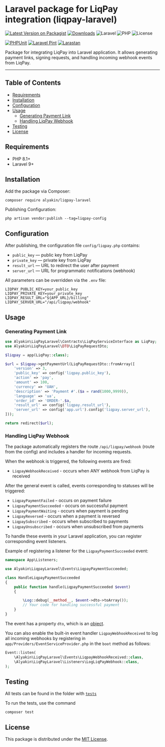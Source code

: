 # Laravel package for LiqPay integration (liqpay-laravel)

[![Latest Version on Packagist](https://img.shields.io/packagist/v/alyakin/liqpay-laravel.svg)](https://packagist.org/packages/alyakin/liqpay-laravel)
[![Downloads](https://img.shields.io/packagist/dt/alyakin/liqpay-laravel.svg)](https://packagist.org/packages/alyakin/liqpay-laravel)
![Laravel](https://img.shields.io/badge/Laravel-10%2B-orange)
![PHP](https://img.shields.io/badge/PHP-8.1%2B-blue)
![License](https://img.shields.io/badge/license-MIT-brightgreen)

[![PHPUnit](https://github.com/2177866/liqpay-laravel/actions/workflows/phpunit.yml/badge.svg)](https://github.com/2177866/liqpay-laravel/actions/workflows/phpunit.yml)
[![Laravel Pint](https://github.com/2177866/liqpay-laravel/actions/workflows/pint.yml/badge.svg)](https://github.com/2177866/liqpay-laravel/actions/workflows/pint.yml)
[![Larastan](https://github.com/2177866/liqpay-laravel/actions/workflows/larastan.yml/badge.svg)](https://github.com/2177866/liqpay-laravel/actions/workflows/larastan.yml)


Package for integrating LiqPay into Laravel application. It allows generating payment links, signing requests, and handling incoming webhook events from LiqPay.

---

## Table of Contents

- [Requirements](#requirements)
- [Installation](#installation)
- [Configuration](#configuration)
- [Usage](#usage)
    - [Generating Payment Link](#generating-payment-link)
    - [Handling LiqPay Webhook](#handling-liqpay-webhook)
- [Testing](#testing)
- [License](#license)


## Requirements
- PHP 8.1+
- Laravel 9+

## Installation

Add the package via Composer:
```shell
composer require alyakin/liqpay-laravel
```

Publishing Configuration:

```shell
php artisan vendor:publish --tag=liqpay-config
```

## Configuration

After publishing, the configuration file `config/liqpay.php` contains:

- `public_key` — public key from LiqPay
- `private_key` — private key from LiqPay
- `result_url` — URL to redirect the user after payment
- `server_url` — URL for programmatic notifications (webhook)

All parameters can be overridden via the `.env` file:

```shell
LIQPAY_PUBLIC_KEY=your_public_key
LIQPAY_PRIVATE_KEY=your_private_key
LIQPAY_RESULT_URL="${APP_URL}/billing"
LIQPAY_SERVER_URL="/api/liqpay/webhook"
```

## Usage

### Generating Payment Link

```php
use Alyakin\LiqPayLaravel\Contracts\LiqPayServiceInterface as LiqPay;
use Alyakin\LiqPayLaravel\DTO\LiqPayRequestDto;

$liqpay = app(LiqPay::class);

$url = $liqpay->getPaymentUrl(LiqPayRequestDto::fromArray([
    'version' => 3,
    'public_key' => config('liqpay.public_key'),
    'action' => 'pay',
    'amount' => 100,
    'currency' => 'UAH',
    'description' => 'Payment #'.($a = rand(1000,9999)),
    'language' => 'ua',
    'order_id' => 'ORDER-'.$a,
    'result_url' => config('liqpay.result_url'),
    'server_url' => config('app.url').config('liqpay.server_url'),
]));

return redirect($url);
```

### Handling LiqPay Webhook

The package automatically registers the route `/api/liqpay/webhook` (route from the config) and includes a handler for incoming requests.

When the webhook is triggered, the following events are fired:

- `LiqpayWebhookReceived` - occurs when ANY webhook from LiqPay is received

After the general event is called, events corresponding to statuses will be triggered:

- `LiqpayPaymentFailed` - occurs on payment failure
- `LiqpayPaymentSucceeded` - occurs on successful payment
- `LiqpayPaymentWaiting` - occurs when payment is pending
- `LiqpayReversed` - occurs when a payment is reversed
- `LiqpaySubscribed` - occurs when subscribed to payments
- `LiqpayUnsubscribed` - occurs when unsubscribed from payments

To handle these events in your Laravel application, you can register corresponding event listeners.

Example of registering a listener for the `LiqpayPaymentSucceeded` event:

```php
namespace App\Listeners;

use Alyakin\LiqpayLaravel\Events\LiqpayPaymentSucceeded;

class HandleLiqpayPaymentSucceeded
{
    public function handle(LiqpayPaymentSucceeded $event)
    {

        \Log::debug(__method__, $event->dto->toArray());
        // Your code for handling successful payment
    }
}
```

The event has a property `dto`, which is an [object](/src/DTO/LiqPayWebhookDto.php).

You can also enable the built-in event handler `LiqpayWebhookReceived` to log all incoming webhooks by registering in `app/Providers/EventServiceProvider.php` in the `boot` method as follows:

```php
Event::listen(
    \Alyakin\LiqPayLaravel\Events\LiqpayWebhookReceived::class,
    \Alyakin\LiqPayLaravel\Listeners\LogLiqPayWebhook::class,
);
```


## Testing

All tests can be found in the folder with [`tests`](/tests/)

To run the tests, use the command
```shell
composer test
```

## License

This package is distributed under the [MIT License](/LICENSE).
